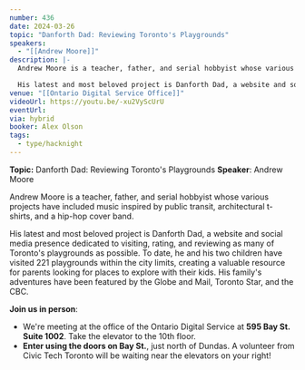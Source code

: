 ```yaml
---
number: 436
date: 2024-03-26
topic: "Danforth Dad: Reviewing Toronto's Playgrounds"
speakers:
  - "[[Andrew Moore]]"
description: |-
  Andrew Moore is a teacher, father, and serial hobbyist whose various projects have included music inspired by public transit, architectural t-shirts, and a hip-hop cover band.

  His latest and most beloved project is Danforth Dad, a website and social media presence dedicated to visiting, rating, and reviewing as many of Toronto's playgrounds as possible. To date, he and his two children have visited 221 playgrounds within the city limits, creating a valuable resource for parents looking for places to explore with their kids. His family's adventures have been featured by the Globe and Mail, Toronto Star, and the CBC.
venue: "[[Ontario Digital Service Office]]"
videoUrl: https://youtu.be/-xu2VyScUrU
eventUrl:
via: hybrid
booker: Alex Olson
tags:
  - type/hacknight
---
```


**Topic:** Danforth Dad: Reviewing Toronto's Playgrounds
**Speaker**: Andrew Moore

Andrew Moore is a teacher, father, and serial hobbyist whose various projects have included music inspired by public transit, architectural t-shirts, and a hip-hop cover band. 

His latest and most beloved project is Danforth Dad, a website and social media presence dedicated to visiting, rating, and reviewing as many of Toronto's playgrounds as possible. To date, he and his two children have visited 221 playgrounds within the city limits, creating a valuable resource for parents looking for places to explore with their kids. His family's adventures have been featured by the Globe and Mail, Toronto Star, and the CBC.

**Join us in person**:

* We're meeting at the office of the Ontario Digital Service at **595 Bay St. Suite 1002**. Take the elevator to the 10th floor.
* **Enter using the doors on Bay St.**, just north of Dundas. A volunteer from Civic Tech Toronto will be waiting near the elevators on your right!
